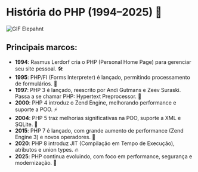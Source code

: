 # História do PHP (1994–2025) 📜 <br />
<img src="https://mirror.math.princeton.edu/pub/php/images/ele-running.gif" alt="GIF Elepahnt">

## Principais marcos:
- **1994**: Rasmus Lerdorf cria o PHP (Personal Home Page) para gerenciar seu site pessoal. 🛠️
- **1995**: PHP/FI (Forms Interpreter) é lançado, permitindo processamento de formulários. 📝
- **1997**: PHP 3 é lançado, reescrito por Andi Gutmans e Zeev Suraski. Passa a se chamar PHP: Hypertext Preprocessor. 🔄
- **2000**: PHP 4 introduz o Zend Engine, melhorando performance e suporte a POO. ⚡
- **2004**: PHP 5 traz melhorias significativas na POO, suporte a XML e SQLite. 🚀
- **2015**: PHP 7 é lançado, com grande aumento de performance (Zend Engine 3) e novos operadores. 🚄
- **2020**: PHP 8 introduz JIT (Compilação em Tempo de Execução), atributos e union types. 🔥
- **2025**: PHP continua evoluindo, com foco em performance, segurança e modernização. 🔮